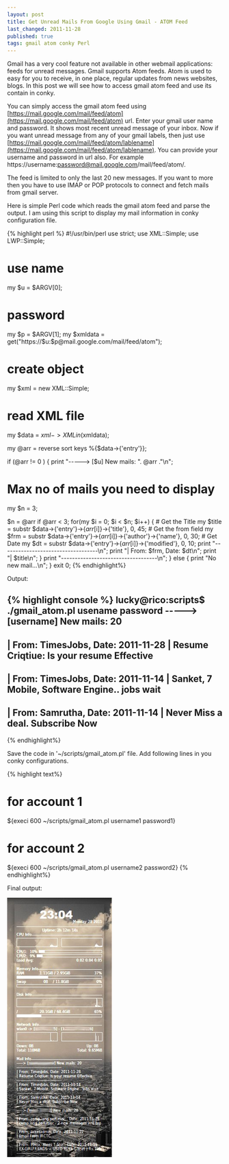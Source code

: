 ```yaml
---
layout: post
title: Get Unread Mails From Google Using Gmail - ATOM Feed
last_changed: 2011-11-28
published: true
tags: gmail atom conky Perl
---
```


Gmail has a very cool feature not available in other webmail applications:
feeds for unread messages. Gmail supports Atom feeds. Atom is used to easy for
you to receive, in one place, regular updates from news websites, blogs. In this
post we will see how to access gmail atom feed and use its contain in conky.

You can simply access the gmail atom feed using [https://mail.google.com/mail/feed/atom](https://mail.google.com/mail/feed/atom)
url. Enter your gmail user name and
password. It shows most recent unread message of your inbox. Now if you want
unread message from any of your gmail labels, then just use
[https://mail.google.com/mail/feed/atom/lablename](https://mail.google.com/mail/feed/atom/lablename).
You can provide your username and password in url also. For example
https://username:password@mail.google.com/mail/feed/atom/.

The feed is limited to only the last 20 new messages. If you want to more then
you have to use IMAP or POP protocols to connect and fetch mails from gmail server.

Here is simple Perl code which reads the gmail atom feed and parse the output.
I am using this script to display my mail information in conky configuration file.


{% highlight perl %}
#!/usr/bin/perl
use strict;
use XML::Simple;
use LWP::Simple;

# use name
my $u = $ARGV[0];
# password
my $p = $ARGV[1];
my $xmldata = get("https://$u:$p\@mail.google.com/mail/feed/atom");

# create object
my $xml = new XML::Simple;

# read XML file
my $data = $xml->XMLin($xmldata);

my @arr = reverse sort keys %{$data->{'entry'}};

if (@arr != 0 ) {
print "-----> [$u] New mails: ". @arr ."\n";

# Max no of mails you need to display
my $n = 3;

$n = @arr if @arr < 3;
for(my $i = 0; $i < $n; $i++) {
    # Get the Title
    my $title = substr $data->{'entry'}->{$arr[$i]}->{'title'}, 0, 45;
    # Get the from field
    my $frm = substr $data->{'entry'}->{$arr[$i]}->{'author'}->{'name'}, 0, 30;
    # Get Date
    my $dt = substr  $data->{'entry'}->{$arr[$i]}->{'modified'}, 0, 10;
    print "-----------------------------------\n";
    print "| From: $frm, Date: $dt\n";
    print "| $title\n";
}
    print "-----------------------------------\n";
} else {
    print "No new mail...\n";
}
exit 0;
{% endhighlight%}


Output:

{% highlight console %}
lucky@rico:scripts$ ./gmail_atom.pl usename  password
-----> [username] New mails: 20
-----------------------------------
| From: TimesJobs, Date: 2011-11-28
| Resume Criqtiue: Is your resume Effective
-----------------------------------
| From: TimesJobs, Date: 2011-11-14
| Sanket, 7 Mobile, Software Engine.. jobs wait
-----------------------------------
| From: Samrutha, Date: 2011-11-14
| Never Miss a deal. Subscribe Now
-----------------------------------  
{% endhighlight%}

Save the code in '~/scripts/gmail_atom.pl' file. Add following lines in you conky
configurations.

{% highlight text%}
# for account 1
${execi 600 ~/scripts/gmail_atom.pl username1  password1}
# for account 2
${execi 600 ~/scripts/gmail_atom.pl username2 password2}
{% endhighlight%}
		
Final output:

![Conky](/images/gmail-atom-conky.jpg)
